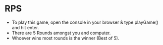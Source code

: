 # RPS

- To play this game, open the console in your browser & type playGame() and hit enter.
- There are 5 Rounds amongst you and computer.
- Whoever wins most rounds is the winner (Best of 5).

